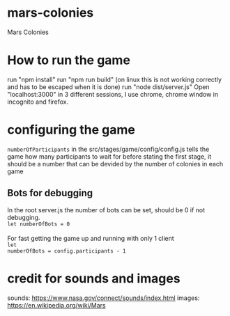 # mars-colonies
Mars Colonies

# How to run the game
run "npm install"
run "npm run build" (on linux this is not working correctly and has to be escaped when it is done)
run "node dist/server.js"
Open "localhost:3000" in 3 different sessions, I use chrome, chrome window in incognito and firefox.

# configuring the game
<code>numberOfParticipants</code> in the src/stages/game/config/config.js tells the game how many participants to wait for before stating the first stage, it should be a number that can be devided by the number of colonies in each game
## Bots for debugging
In the root server.js the number of bots can be set, should be 0 if not debugging.<br>
<code>let numberOfBots = 0</code><br><br>
For fast getting the game up and running with only 1 client<br>
<code>let numberOfBots = config.participants - 1</code>

# credit for sounds and images
sounds: https://www.nasa.gov/connect/sounds/index.html
images: https://en.wikipedia.org/wiki/Mars
